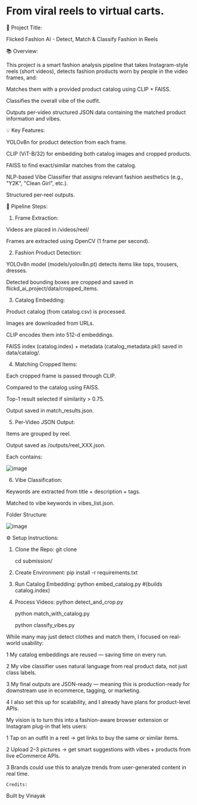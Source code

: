 # From viral reels to virtual carts.
🌟 Project Title:

Flicked Fashion AI - Detect, Match & Classify Fashion in Reels

📚 Overview:

This project is a smart fashion analysis pipeline that takes Instagram-style reels (short videos), detects fashion products worn by people in the video frames, and:

Matches them with a provided product catalog using CLIP + FAISS.

Classifies the overall vibe of the outfit.

Outputs per-video structured JSON data containing the matched product information and vibes.

💡 Key Features:

YOLOv8n for product detection from each frame.

CLIP (ViT-B/32) for embedding both catalog images and cropped products.

FAISS to find exact/similar matches from the catalog.

NLP-based Vibe Classifier that assigns relevant fashion aesthetics (e.g., "Y2K", "Clean Girl", etc.).

Structured per-reel outputs.

🔄 Pipeline Steps:

1. Frame Extraction:

Videos are placed in /videos/reel/

Frames are extracted using OpenCV (1 frame per second).

2. Fashion Product Detection:

YOLOv8n model (models/yolov8n.pt) detects items like tops, trousers, dresses.

Detected bounding boxes are cropped and saved in flickd_ai_project/data/cropped_items.

3. Catalog Embedding:

Product catalog (from catalog.csv) is processed.

Images are downloaded from URLs.

CLIP encodes them into 512-d embeddings.

FAISS index (catalog.index) + metadata (catalog_metadata.pkl) saved in data/catalog/.

4. Matching Cropped Items:

Each cropped frame is passed through CLIP.

Compared to the catalog using FAISS.

Top-1 result selected if similarity > 0.75.

Output saved in match_results.json.

5. Per-Video JSON Output:

Items are grouped by reel.

Output saved as /outputs/reel_XXX.json.

Each contains:


![image](https://github.com/user-attachments/assets/3e432846-e5f4-4ac7-9c05-6aaba1d353d5)



6. Vibe Classification:

Keywords are extracted from title + description + tags.

Matched to vibe keywords in vibes_list.json.


Folder Structure:


 
![image](https://github.com/user-attachments/assets/76a40f69-ba92-460b-94a7-3c2a78628e88)



⚙️ Setup Instructions:

1. Clone the Repo:
   git clone <your-repo-url> 

   cd submission/

3. Create Environment:
   pip install -r requirements.txt

4. Run Catalog Embedding:
   python embed_catalog.py #(builds catalog.index)

5. Process Videos:
   python detect_and_crop.py

   python match_with_catalog.py

   python classify_vibes.py



While many may just detect clothes and match them, I focused on real-world usability:

1 My catalog embeddings are reused — saving time on every run.

2 My vibe classifier uses natural language from real product data, not just class labels.

3 My final outputs are JSON-ready — meaning this is production-ready for downstream use in ecommerce, tagging, or marketing.

4 I also set this up for scalability, and I already have plans for product-level APIs.


My vision is to turn this into a fashion-aware browser extension or Instagram plug-in that lets users:

1 Tap on an outfit in a reel → get links to buy the same or similar items.

2 Upload 2–3 pictures → get smart suggestions with vibes + products from live eCommerce APIs.

3 Brands could use this to analyze trends from user-generated content in real time.
  
    
    Credits:

Built by Vinayak
